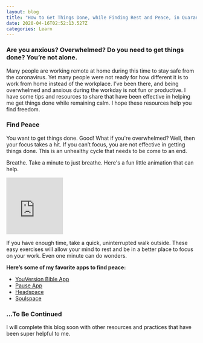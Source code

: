 ```yaml
---
layout: blog
title: "How to Get Things Done, while Finding Rest and Peace, in Quarantine. "
date: 2020-04-16T02:52:13.527Z
categories: Learn
---
```

### **Are you anxious? Overwhelmed? Do you need to get things done? You’re not alone.**

Many people are working remote at home during this time to stay safe from the coronavirus. Yet many people were not ready for how different it is to work from home instead of the workplace. I’ve been there, and being overwhelmed and anxious during the workday is not fun or productive. I have some tips and resources to share that have been effective in helping me get things done while remaining calm. I hope these resources help you find freedom.

### Find Peace

You want to get things done. Good! What if you're overwhelmed? Well, then your focus takes a hit. If you can’t focus, you are not effective in getting things done. This is an unhealthy cycle that needs to be come to an end.

Breathe. Take a minute to just breathe. Here's a fun little animation that can help.

<iframe src="https://giphy.com/embed/tG6KakamhDnoY" width="150" height="150" frameBorder="0" class="giphy-embed"></iframe>

If you have enough time, take a quick, uninterrupted walk outside. These easy exercises will allow your mind to rest and be in a better place to focus on your work. Even one minute can do wonders.

**Here’s some of my favorite apps to find peace:**

* [YouVersion Bible App](https://bible.com/app)
* [Pause App](https://www.pauseapp.com/)
* [Headspace](https://www.headspace.com)
* [Soulspace](https://soulspace.co/)

### ...To Be Continued

I will complete this blog soon with other resources and practices that have been super helpful to me.